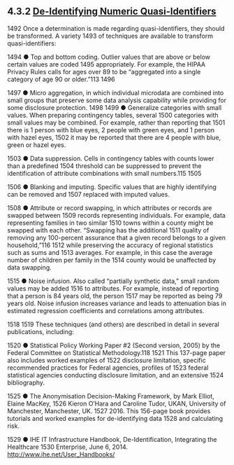 ## 4.3.2 [De-Identifying Numeric Quasi-Identifiers](https://csrc.nist.gov/CSRC/media/Publications/sp/800-188/draft/documents/sp800_188_draft2.pdf)

1492 Once a determination is made regarding quasi-identifiers, they should be transformed. A variety
1493 of techniques are available to transform quasi-identifiers:

1494 ● Top and bottom coding. Outlier values that are above or below certain values are coded
1495 appropriately. For example, the HIPAA Privacy Rules calls for ages over 89 to be
“aggregated into a single category of age 90 or older.”113 1496

1497 ● Micro aggregation, in which individual microdata are combined into small groups that
preserve some data analysis capability while providing for some disclosure protection.
1498
1499 ● Generalize categories with small values. When preparing contingency tables, several
1500 categories with small values may be combined. For example, rather than reporting that
1501 there is 1 person with blue eyes, 2 people with green eyes, and 1 person with hazel eyes,
1502 it may be reported that there are 4 people with blue, green or hazel eyes.

1503 ● Data suppression. Cells in contingency tables with counts lower than a predefined
1504 threshold can be suppressed to prevent the identification of attribute combinations with
small numbers.115 1505

1506 ● Blanking and imputing. Specific values that are highly identifying can be removed and
1507 replaced with imputed values.

1508 ● Attribute or record swapping, in which attributes or records are swapped between
1509 records representing individuals. For example, data representing families in two similar
1510 towns within a county might be swapped with each other. “Swapping has the additional
1511 quality of removing any 100-percent assurance that a given record belongs to a given
household,”116 1512 while preserving the accuracy of regional statistics such as sums and
1513 averages. For example, in this case the average number of children per family in the
1514 county would be unaffected by data swapping.

1515 ● Noise infusion. Also called “partially synthetic data,” small random values may be added
1516 to attributes. For example, instead of reporting that a person is 84 years old, the person
1517 may be reported as being 79 years old. Noise infusion increases variance and leads to
attenuation bias in estimated regression coefficients and correlations among attributes.

1518
1519 These techniques (and others) are described in detail in several publications, including:

1520 ● Statistical Policy Working Paper #2 (Second version, 2005) by the Federal Committee on
Statistical Methodology.118 1521 This 137-page paper also includes worked examples of
1522 disclosure limitation, specific recommended practices for Federal agencies, profiles of
1523 federal statistical agencies conducting disclosure limitation, and an extensive
1524 bibliography.

1525 ● The Anonymisation Decision-Making Framework, by Mark Elliot, Elaine MacKey,
1526 Kieron O’Hara and Caroline Tudor, UKAN, University of Manchester, Manchester, UK.
1527 2016. This 156-page book provides tutorials and worked examples for de-identifying data
1528 and calculating risk.

1529 ● IHE IT Infrastructure Handbook, De-Identification, Integrating the Healthcare
1530 Enterprise, June 6, 2014. http://www.ihe.net/User_Handbooks/